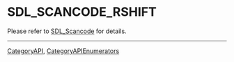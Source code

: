 # SDL_SCANCODE_RSHIFT

Please refer to [SDL_Scancode](SDL_Scancode) for details.

----
[CategoryAPI](CategoryAPI), [CategoryAPIEnumerators](CategoryAPIEnumerators)

